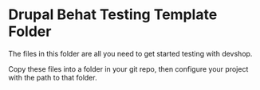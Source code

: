 # Drupal Behat Testing Template Folder

The files in this folder are all you need to get started testing with devshop.

Copy these files into a folder in your git repo, then configure your project with the path to that folder.

